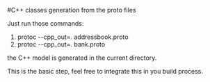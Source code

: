 #C++ classes generation from the proto files

Just run those commands:

1. protoc --cpp_out=. addressbook.proto
2. protoc --cpp_out=. bank.proto

the C++ model is generated in the current directory.

This is the basic step, feel free to integrate this in you build process. 
